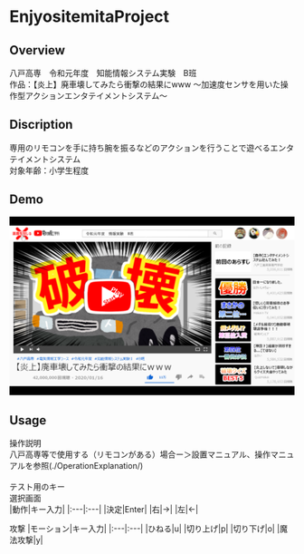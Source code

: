 # EnjyositemitaProject
 
## Overview
八戸高専　令和元年度　知能情報システム実験　B班<br>
作品：【炎上】廃車壊してみたら衝撃の結果にwww ～加速度センサを用いた操作型アクションエンタテイメントシステム～ 

## Discription
専用のリモコンを手に持ち腕を振るなどのアクションを行うことで遊べるエンタテイメントシステム<br>
対象年齢：小学生程度

## Demo
![Startmenu](./data/img/backGround/demo.png)

## Usage
操作説明<br>
八戸高専等で使用する（リモコンがある）場合ー＞設置マニュアル、操作マニュアルを参照(./OperationExplanation/)<br>
<br>
テスト用のキー<br>
選択画面<br>
|動作|キー入力|
|:---|:---|
|決定|Enter|
|右|->|
|左|<-|

攻撃
|モーション|キー入力|
|:---|:---|
|ひねる|u|
|切り上げ|p|
|切り下げ|o|
|魔法攻撃|y|
